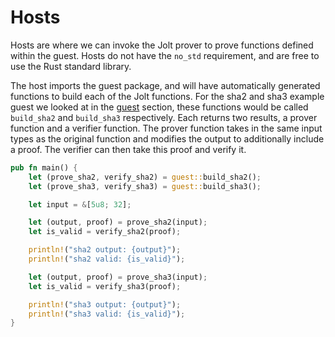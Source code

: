 # Hosts
Hosts are where we can invoke the Jolt prover to prove functions defined within the guest. Hosts do not have the `no_std` requirement, and are free to use the Rust standard library.

The host imports the guest package, and will have automatically generated functions to build each of the Jolt functions. For the sha2 and sha3 example guest we looked at in the [guest](./guests.md) section, these functions would be called `build_sha2` and `build_sha3` respectively. Each returns two results, a prover function and a verifier function. The prover function takes in the same input types as the original function and modifies the output to additionally include a proof. The verifier can then take this proof and verify it.


```rust
pub fn main() {
    let (prove_sha2, verify_sha2) = guest::build_sha2();
    let (prove_sha3, verify_sha3) = guest::build_sha3();

    let input = &[5u8; 32];

    let (output, proof) = prove_sha2(input);
    let is_valid = verify_sha2(proof);

    println!("sha2 output: {output}");
    println!("sha2 valid: {is_valid}");

    let (output, proof) = prove_sha3(input);
    let is_valid = verify_sha3(proof);

    println!("sha3 output: {output}");
    println!("sha3 valid: {is_valid}");
}
```
